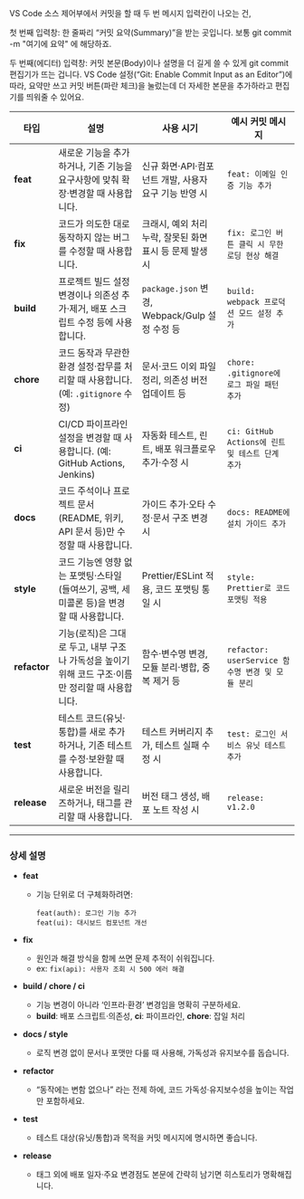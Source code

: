 VS Code 소스 제어부에서 커밋을 할 때 두 번 메시지 입력칸이 나오는 건,

첫 번째 입력창: 한 줄짜리 “커밋 요약(Summary)”을 받는 곳입니다. 보통 git commit -m "여기에 요약" 에 해당하죠.

두 번째(에디터) 입력창: 커밋 본문(Body)이나 설명을 더 길게 쓸 수 있게 git commit 편집기가 뜨는 겁니다. VS Code 설정(“Git: Enable Commit Input as an Editor”)에 따라, 요약만 쓰고 커밋 버튼(파란 체크)을 눌렀는데 더 자세한 본문을 추가하라고 편집기를 띄워줄 수 있어요.



| 타입        | 설명                                                                                         | 사용 시기                                              | 예시 커밋 메시지                              |
|-------------|--------------------------------------------------------------------------------------------|---------------------------------------------------------|---------------------------------------------|
| **feat**    | 새로운 기능을 추가하거나, 기존 기능을 요구사항에 맞춰 확장·변경할 때 사용합니다.              | 신규 화면·API·컴포넌트 개발, 사용자 요구 기능 반영 시     | `feat: 이메일 인증 기능 추가`                |
| **fix**     | 코드가 의도한 대로 동작하지 않는 버그를 수정할 때 사용합니다.                                | 크래시, 예외 처리 누락, 잘못된 화면 표시 등 문제 발생 시 | `fix: 로그인 버튼 클릭 시 무한 로딩 현상 해결` |
| **build**   | 프로젝트 빌드 설정 변경이나 의존성 추가·제거, 배포 스크립트 수정 등에 사용합니다.            | `package.json` 변경, Webpack/Gulp 설정 수정 등          | `build: webpack 프로덕션 모드 설정 추가`     |
| **chore**   | 코드 동작과 무관한 환경 설정·잡무를 처리할 때 사용합니다. (예: `.gitignore` 수정)             | 문서·코드 이외 파일 정리, 의존성 버전 업데이트 등        | `chore: .gitignore에 로그 파일 패턴 추가`     |
| **ci**      | CI/CD 파이프라인 설정을 변경할 때 사용합니다. (예: GitHub Actions, Jenkins)                 | 자동화 테스트, 린트, 배포 워크플로우 추가·수정 시        | `ci: GitHub Actions에 린트 및 테스트 단계 추가` |
| **docs**    | 코드 주석이나 프로젝트 문서(README, 위키, API 문서 등)만 수정할 때 사용합니다.               | 가이드 추가·오타 수정·문서 구조 변경 시                  | `docs: README에 설치 가이드 추가`             |
| **style**   | 코드 기능엔 영향 없는 포맷팅·스타일(들여쓰기, 공백, 세미콜론 등)을 변경할 때 사용합니다.       | Prettier/ESLint 적용, 코드 포맷팅 통일 시                | `style: Prettier로 코드 포맷팅 적용`           |
| **refactor**| 기능(로직)은 그대로 두고, 내부 구조나 가독성을 높이기 위해 코드 구조·이름만 정리할 때 사용합니다.| 함수·변수명 변경, 모듈 분리·병합, 중복 제거 등           | `refactor: userService 함수명 변경 및 모듈 분리` |
| **test**    | 테스트 코드(유닛·통합)를 새로 추가하거나, 기존 테스트를 수정·보완할 때 사용합니다.             | 테스트 커버리지 추가, 테스트 실패 수정 시                | `test: 로그인 서비스 유닛 테스트 추가`         |
| **release** | 새로운 버전을 릴리즈하거나, 태그를 관리할 때 사용합니다.                                     | 버전 태그 생성, 배포 노트 작성 시                        | `release: v1.2.0`                             |

---

### 상세 설명

- **feat**  
  - 기능 단위로 더 구체화하려면:  
    ```  
    feat(auth): 로그인 기능 추가  
    feat(ui): 대시보드 컴포넌트 개선  
    ```  

- **fix**  
  - 원인과 해결 방식을 함께 쓰면 문제 추적이 쉬워집니다.  
  - ex: `fix(api): 사용자 조회 시 500 에러 해결`

- **build / chore / ci**  
  - 기능 변경이 아니라 ‘인프라·환경’ 변경임을 명확히 구분하세요.  
  - **build**: 배포 스크립트·의존성, **ci**: 파이프라인, **chore**: 잡일 처리

- **docs / style**  
  - 로직 변경 없이 문서나 포맷만 다룰 때 사용해, 가독성과 유지보수를 돕습니다.

- **refactor**  
  - “동작에는 변함 없으나” 라는 전제 하에, 코드 가독성·유지보수성을 높이는 작업만 포함하세요.

- **test**  
  - 테스트 대상(유닛/통합)과 목적을 커밋 메시지에 명시하면 좋습니다.

- **release**  
  - 태그 외에 배포 일자·주요 변경점도 본문에 간략히 남기면 히스토리가 명확해집니다.
